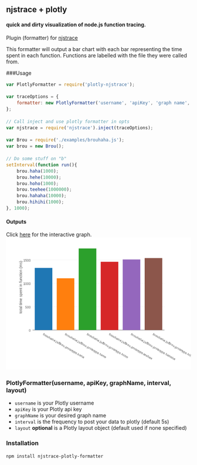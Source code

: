 ## njstrace + plotly
#### quick and dirty visualization of node.js function tracing. 	
Plugin (formatter) for [njstrace](https://github.com/ValYouW/njsTrace)

This formatter will output a bar chart with each bar representing the time spent in each function. Functions are labelled with the file they were called from.

###Usage
```javascript
var PlotlyFormatter = require('plotly-njstrace');

var traceOptions = { 
	formatter: new PlotlyFormatter('username', 'apiKey', 'graph name', 5000) 
};

// Call inject and use plotly formatter in opts
var njstrace = require('njstrace').inject(traceOptions);

var Brou = require('./examples/brouhaha.js');
var brou = new Brou();

// Do some stuff on "b"
setInterval(function run(){
    brou.haha(1000);
    brou.hehe(10000);
    brou.hoho(1000);
    brou.teehee(1000000);
    brou.hahaha(10000);
    brou.hihihi(1000);
}, 1000);
```

#### Outputs
Click [here](https://plot.ly/~alexander.daniel/33) for the interactive graph.
![Output](readme.png)


### PlotlyFormatter(username, apiKey, graphName, interval, layout)	
- `username` is your Plotly username
- `apiKey` is your Plotly api key
- `graphName` is your desired graph name
- `interval` is the frequency to post your data to plotly (default 5s)
- `layout` **optional** is a Plotly layout object (default used if none specified)

### Installation
```
npm install njstrace-plotly-formatter
```
